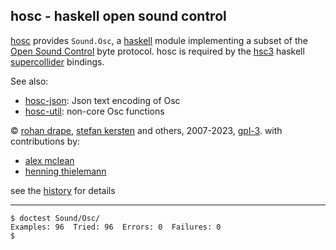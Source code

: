 hosc - haskell open sound control
---------------------------------

[hosc][hosc] provides `Sound.Osc`, a [haskell][hs]
module implementing a subset of the [Open Sound Control][osc] byte protocol.
hosc is required by the [hsc3][hsc3] haskell [supercollider][sc3] bindings.

See also:

- [hosc-json](http://rohandrape.net/?t=hosc-json): Json text encoding of Osc
- [hosc-util](http://rohandrape.net/?t=hosc-util): non-core Osc functions

© [rohan drape][rd], [stefan kersten][sk] and others, 2007-2023,
[gpl-3][gpl-3]. with contributions by:

- [alex mclean][am]
- [henning thielemann][ht]

see the [history](http://rohandrape.net/?t=hosc&q=history) for details

[hosc]: http://rohandrape.net/?t=hosc
[hs]: http://haskell.org/
[osc]: https://opensoundcontrol.stanford.edu/
[hsc3]: http://rohandrape.net/?t=hsc3
[sc3]: http://audiosynth.com/
[rd]:  http://rohandrape.net/
[sk]: http://space.k-hornz.de/
[am]: http://yaxu.org/
[ht]: http://www.henning-thielemann.de/Research.html
[gpl]: http://gnu.org/copyleft/
[gpl-3]: http://gnu.org/licenses/gpl-3.0.html

* * *

```
$ doctest Sound/Osc/
Examples: 96  Tried: 96  Errors: 0  Failures: 0
$
```
